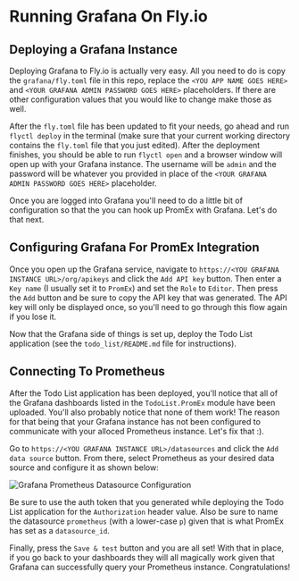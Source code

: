 # Running Grafana On Fly.io

## Deploying a Grafana Instance

Deploying Grafana to Fly.io is actually very easy. All you need to do is copy
the `grafana/fly.toml` file in this repo, replace the `<YOU APP NAME GOES HERE>` and
`<YOUR GRAFANA ADMIN PASSWORD GOES HERE>` placeholders. If there are other
configuration values that you would like to change make those as well.

After the `fly.toml` file has been updated to fit your needs, go ahead and run
`flyctl deploy` in the terminal (make sure that your current working directory
contains the `fly.toml` file that you just edited). After the deployment
finishes, you should be able to run `flyctl open` and a browser window will open
up with your Grafana instance. The username will be `admin` and the password
will be whatever you provided in place of the `<YOUR GRAFANA ADMIN PASSWORD GOES HERE>`
placeholder.

Once you are logged into Grafana you'll need to do a little bit of configuration so that
the you can hook up PromEx with Grafana. Let's do that next.

## Configuring Grafana For PromEx Integration

Once you open up the Grafana service, navigate to `https://<YOU GRAFANA INSTANCE URL>/org/apikeys`
and click the `Add API key` button. Then enter a `Key name` (I usually set it to `PromEx`) and set
the `Role` to `Editor`. Then press the `Add` button and be sure to copy the API key that was generated.
The API key will only be displayed once, so you'll need to go through this flow again if you lose it.

Now that the Grafana side of things is set up, deploy the Todo List application (see the `todo_list/README.md`
file for instructions).

## Connecting To Prometheus

After the Todo List application has been deployed, you'll notice that all of the Grafana
dashboards listed in the `TodoList.PromEx` module have been uploaded. You'll also probably notice that
none of them work! The reason for that being that your Grafana instance has not been configured to
communicate with your alloced Prometheus instance. Let's fix that :).

Go to `https://<YOU GRAFANA INSTANCE URL>/datasources` and click the `Add data source` button. From there,
select Prometheus as your desired data source and configure it as shown below:

![Grafana Prometheus Datasource Configuration](images/prom_grafana_config.png.png)

Be sure to use the auth token that you generated while deploying the Todo List application for the `Authorization`
header value. Also be sure to name the datasource `prometheus` (with a lower-case `p`) given that is what
PromEx has set as a `datasource_id`.

Finally, press the `Save & test` button and you are all set! With that in
place, if you go back to your dashboards they will all magically work given
that Grafana can successfully query your Prometheus instance. Congratulations!
